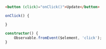 ```html
<button (click)="onClick()">Update</button>
```

```typescript
onClick() {

}
```

```typescript
constructor() {
    Observable.fromEvent($element, 'click');
}
```